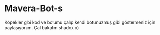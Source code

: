 # Mavera-Bot-s
Köpekler gibi kod ve botumu çalıp kendi botunuzmuş gibi göstermeniz için paylaşıyorum. Çal bakalım shadox x)
